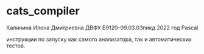 # cats_compiler 
 Калинина Илона Дмитриевна
 ДВФУ
 Б9120-09.03.03пикд
 2022 год
 Pascal
 
 инструкции по запуску как самого анализатора, так и автоматических тестов.

